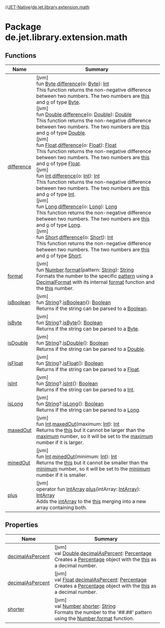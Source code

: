 //[JET-Native](../../index.md)/[de.jet.library.extension.math](index.md)

# Package de.jet.library.extension.math

## Functions

| Name | Summary |
|---|---|
| [difference](difference.md) | [jvm]<br>fun [Byte](https://kotlinlang.org/api/latest/jvm/stdlib/kotlin/-byte/index.html).[difference](difference.md)(o: [Byte](https://kotlinlang.org/api/latest/jvm/stdlib/kotlin/-byte/index.html)): [Int](https://kotlinlang.org/api/latest/jvm/stdlib/kotlin/-int/index.html)<br>This function returns the non-negative difference between two numbers. The two numbers are [this](../../../JET-Native/de.jet.library.extension.math/index.md) and [o](difference.md) of type [Byte](https://kotlinlang.org/api/latest/jvm/stdlib/kotlin/-byte/index.html).<br>[jvm]<br>fun [Double](https://kotlinlang.org/api/latest/jvm/stdlib/kotlin/-double/index.html).[difference](difference.md)(o: [Double](https://kotlinlang.org/api/latest/jvm/stdlib/kotlin/-double/index.html)): [Double](https://kotlinlang.org/api/latest/jvm/stdlib/kotlin/-double/index.html)<br>This function returns the non-negative difference between two numbers. The two numbers are [this](../../../JET-Native/de.jet.library.extension.math/index.md) and [o](difference.md) of type [Double](https://kotlinlang.org/api/latest/jvm/stdlib/kotlin/-double/index.html).<br>[jvm]<br>fun [Float](https://kotlinlang.org/api/latest/jvm/stdlib/kotlin/-float/index.html).[difference](difference.md)(o: [Float](https://kotlinlang.org/api/latest/jvm/stdlib/kotlin/-float/index.html)): [Float](https://kotlinlang.org/api/latest/jvm/stdlib/kotlin/-float/index.html)<br>This function returns the non-negative difference between two numbers. The two numbers are [this](../../../JET-Native/de.jet.library.extension.math/index.md) and [o](difference.md) of type [Float](https://kotlinlang.org/api/latest/jvm/stdlib/kotlin/-float/index.html).<br>[jvm]<br>fun [Int](https://kotlinlang.org/api/latest/jvm/stdlib/kotlin/-int/index.html).[difference](difference.md)(o: [Int](https://kotlinlang.org/api/latest/jvm/stdlib/kotlin/-int/index.html)): [Int](https://kotlinlang.org/api/latest/jvm/stdlib/kotlin/-int/index.html)<br>This function returns the non-negative difference between two numbers. The two numbers are [this](../../../JET-Native/de.jet.library.extension.math/index.md) and [o](difference.md) of type [Int](https://kotlinlang.org/api/latest/jvm/stdlib/kotlin/-int/index.html).<br>[jvm]<br>fun [Long](https://kotlinlang.org/api/latest/jvm/stdlib/kotlin/-long/index.html).[difference](difference.md)(o: [Long](https://kotlinlang.org/api/latest/jvm/stdlib/kotlin/-long/index.html)): [Long](https://kotlinlang.org/api/latest/jvm/stdlib/kotlin/-long/index.html)<br>This function returns the non-negative difference between two numbers. The two numbers are [this](../../../JET-Native/de.jet.library.extension.math/index.md) and [o](difference.md) of type [Long](https://kotlinlang.org/api/latest/jvm/stdlib/kotlin/-long/index.html).<br>[jvm]<br>fun [Short](https://kotlinlang.org/api/latest/jvm/stdlib/kotlin/-short/index.html).[difference](difference.md)(o: [Short](https://kotlinlang.org/api/latest/jvm/stdlib/kotlin/-short/index.html)): [Int](https://kotlinlang.org/api/latest/jvm/stdlib/kotlin/-int/index.html)<br>This function returns the non-negative difference between two numbers. The two numbers are [this](../../../JET-Native/de.jet.library.extension.math/index.md) and [o](difference.md) of type [Short](https://kotlinlang.org/api/latest/jvm/stdlib/kotlin/-short/index.html). |
| [format](format.md) | [jvm]<br>fun [Number](https://kotlinlang.org/api/latest/jvm/stdlib/kotlin/-number/index.html).[format](format.md)(pattern: [String](https://kotlinlang.org/api/latest/jvm/stdlib/kotlin/-string/index.html)): [String](https://kotlinlang.org/api/latest/jvm/stdlib/kotlin/-string/index.html)<br>Formats the number to the specific [pattern](format.md) using a [DecimalFormat](https://docs.oracle.com/javase/8/docs/api/java/text/DecimalFormat.html) with its internal [format](format.md) function and the [this](../../../JET-Native/de.jet.library.extension.math/index.md) number. |
| [isBoolean](is-boolean.md) | [jvm]<br>fun [String](https://kotlinlang.org/api/latest/jvm/stdlib/kotlin/-string/index.html)?.[isBoolean](is-boolean.md)(): [Boolean](https://kotlinlang.org/api/latest/jvm/stdlib/kotlin/-boolean/index.html)<br>Returns if the string can be parsed to a [Boolean](https://kotlinlang.org/api/latest/jvm/stdlib/kotlin/-boolean/index.html). |
| [isByte](is-byte.md) | [jvm]<br>fun [String](https://kotlinlang.org/api/latest/jvm/stdlib/kotlin/-string/index.html)?.[isByte](is-byte.md)(): [Boolean](https://kotlinlang.org/api/latest/jvm/stdlib/kotlin/-boolean/index.html)<br>Returns if the string can be parsed to a [Byte](https://kotlinlang.org/api/latest/jvm/stdlib/kotlin/-byte/index.html). |
| [isDouble](is-double.md) | [jvm]<br>fun [String](https://kotlinlang.org/api/latest/jvm/stdlib/kotlin/-string/index.html)?.[isDouble](is-double.md)(): [Boolean](https://kotlinlang.org/api/latest/jvm/stdlib/kotlin/-boolean/index.html)<br>Returns if the string can be parsed to a [Double](https://kotlinlang.org/api/latest/jvm/stdlib/kotlin/-double/index.html). |
| [isFloat](is-float.md) | [jvm]<br>fun [String](https://kotlinlang.org/api/latest/jvm/stdlib/kotlin/-string/index.html)?.[isFloat](is-float.md)(): [Boolean](https://kotlinlang.org/api/latest/jvm/stdlib/kotlin/-boolean/index.html)<br>Returns if the string can be parsed to a [Float](https://kotlinlang.org/api/latest/jvm/stdlib/kotlin/-float/index.html). |
| [isInt](is-int.md) | [jvm]<br>fun [String](https://kotlinlang.org/api/latest/jvm/stdlib/kotlin/-string/index.html)?.[isInt](is-int.md)(): [Boolean](https://kotlinlang.org/api/latest/jvm/stdlib/kotlin/-boolean/index.html)<br>Returns if the string can be parsed to a [Int](https://kotlinlang.org/api/latest/jvm/stdlib/kotlin/-int/index.html). |
| [isLong](is-long.md) | [jvm]<br>fun [String](https://kotlinlang.org/api/latest/jvm/stdlib/kotlin/-string/index.html)?.[isLong](is-long.md)(): [Boolean](https://kotlinlang.org/api/latest/jvm/stdlib/kotlin/-boolean/index.html)<br>Returns if the string can be parsed to a [Long](https://kotlinlang.org/api/latest/jvm/stdlib/kotlin/-long/index.html). |
| [maxedOut](maxed-out.md) | [jvm]<br>fun [Int](https://kotlinlang.org/api/latest/jvm/stdlib/kotlin/-int/index.html).[maxedOut](maxed-out.md)(maximum: [Int](https://kotlinlang.org/api/latest/jvm/stdlib/kotlin/-int/index.html)): [Int](https://kotlinlang.org/api/latest/jvm/stdlib/kotlin/-int/index.html)<br>Returns the [this](https://kotlinlang.org/api/latest/jvm/stdlib/kotlin/-int/index.html) but it cannot be larger than the [maximum](maxed-out.md) number, so it will be set to the [maximum](maxed-out.md) number if it is larger. |
| [minedOut](mined-out.md) | [jvm]<br>fun [Int](https://kotlinlang.org/api/latest/jvm/stdlib/kotlin/-int/index.html).[minedOut](mined-out.md)(minimum: [Int](https://kotlinlang.org/api/latest/jvm/stdlib/kotlin/-int/index.html)): [Int](https://kotlinlang.org/api/latest/jvm/stdlib/kotlin/-int/index.html)<br>Returns the [this](https://kotlinlang.org/api/latest/jvm/stdlib/kotlin/-int/index.html) but it cannot be smaller than the [minimum](mined-out.md) number, so it will be set to the [minimum](mined-out.md) number if it is smaller. |
| [plus](plus.md) | [jvm]<br>operator fun [IntArray](https://kotlinlang.org/api/latest/jvm/stdlib/kotlin/-int-array/index.html).[plus](plus.md)(intArray: [IntArray](https://kotlinlang.org/api/latest/jvm/stdlib/kotlin/-int-array/index.html)): [IntArray](https://kotlinlang.org/api/latest/jvm/stdlib/kotlin/-int-array/index.html)<br>Adds the [intArray](plus.md) to the [this](https://kotlinlang.org/api/latest/jvm/stdlib/kotlin/-int-array/index.html) merging into a new array containing both. |

## Properties

| Name | Summary |
|---|---|
| [decimalAsPercent](decimal-as-percent.md) | [jvm]<br>val [Double](https://kotlinlang.org/api/latest/jvm/stdlib/kotlin/-double/index.html).[decimalAsPercent](decimal-as-percent.md): [Percentage](../de.jet.library.tool.math/-percentage/index.md)<br>Creates a [Percentage](../de.jet.library.tool.math/-percentage/index.md) object with the [this](https://kotlinlang.org/api/latest/jvm/stdlib/kotlin/-double/index.html) as a decimal number. |
| [decimalAsPercent](decimal-as-percent.md) | [jvm]<br>val [Float](https://kotlinlang.org/api/latest/jvm/stdlib/kotlin/-float/index.html).[decimalAsPercent](decimal-as-percent.md): [Percentage](../de.jet.library.tool.math/-percentage/index.md)<br>Creates a [Percentage](../de.jet.library.tool.math/-percentage/index.md) object with the [this](https://kotlinlang.org/api/latest/jvm/stdlib/kotlin/-double/index.html) as a decimal number. |
| [shorter](shorter.md) | [jvm]<br>val [Number](https://kotlinlang.org/api/latest/jvm/stdlib/kotlin/-number/index.html).[shorter](shorter.md): [String](https://kotlinlang.org/api/latest/jvm/stdlib/kotlin/-string/index.html)<br>Formats the number to the '##.##' pattern using the [Number.format](format.md) function. |
